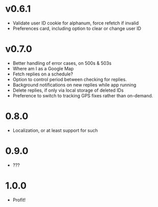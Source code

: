 # v0.6.1

* Validate user ID cookie for alphanum, force refetch if invalid
* Preferences card, including option to clear or change user ID

# v0.7.0

* Better handling of error cases, on 500s & 503s
* Where am I as a Google Map
* Fetch replies on a schedule?
* Option to control period between checking for replies.
* Background notifications on new replies while app running
* Delete replies, if only via local storage of deleted IDs
* Preference to switch to tracking GPS fixes rather than on-demand.

# 0.8.0

* Localization, or at least support for such

# 0.9.0

* ???

# 1.0.0

* Profit!
